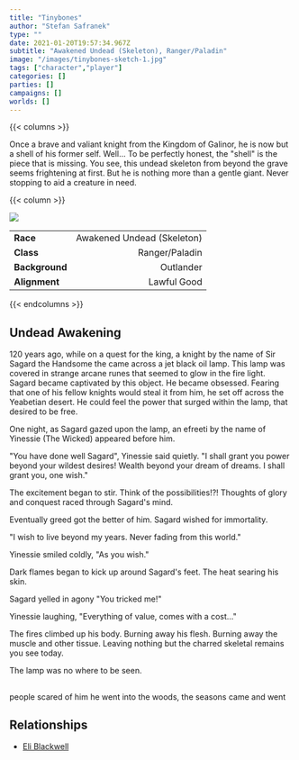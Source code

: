```yaml
---
title: "Tinybones"
author: "Stefan Safranek"
type: ""
date: 2021-01-20T19:57:34.967Z
subtitle: "Awakened Undead (Skeleton), Ranger/Paladin"
image: "/images/tinybones-sketch-1.jpg"
tags: ["character","player"]
categories: []
parties: []
campaigns: []
worlds: []
---
```


{{< columns >}}

Once a brave and valiant knight from the Kingdom of Galinor, he is now but a shell of his former self. Well... To be perfectly honest, the "shell" is the piece that is missing. You see, this undead skeleton from beyond the grave seems frightening at first. But he is nothing more than a gentle giant. Never stopping to aid a creature in need.

{{< column >}}

<div class="description-table">

<img src="/images/tinybones-sketch-1.jpg" class="portrait">

|                   |                     |
| ----------------- | -------------------:|
| <b>Race</b>       | Awakened Undead (Skeleton)	          |
| <b>Class</b>      | Ranger/Paladin |
| <b>Background</b> | Outlander         |
| <b>Alignment</b>  | Lawful Good        |

</div>

{{< endcolumns >}}


## Undead Awakening

120 years ago, while on a quest for the king, a knight by the name of Sir Sagard the Handsome the came across a jet black oil lamp. This lamp was covered in strange arcane runes that seemed to glow in the fire light. Sagard became captivated by this object. He became obsessed. Fearing that one of his fellow knights would steal it from him, he set off across the Yeabetian desert. He could feel the power that surged within the lamp, that desired to be free.

One night, as Sagard gazed upon the lamp, an efreeti by the name of Yinessie (The Wicked) appeared before him.

"You have done well Sagard", Yinessie said quietly. "I shall grant you power beyond your wildest desires! Wealth beyond your dream of dreams. I shall grant you, one wish."

The excitement began to stir. Think of the possibilities!?! Thoughts of glory and conquest raced through Sagard's mind.

Eventually greed got the better of him. Sagard wished for immortality.

"I wish to live beyond my years. Never fading from this world."

Yinessie smiled coldly, "As you wish."

Dark flames began to kick up around Sagard's feet. The heat searing his skin.

Sagard yelled in agony "You tricked me!"

Yinessie laughing, "Everything of value, comes with a cost..."

The fires climbed up his body. Burning away his flesh. Burning away the muscle and other tissue. Leaving nothing but the charred skeletal remains you see today.

The lamp was no where to be seen.


##

people scared of him
he went into the woods, the seasons came and went



## Relationships

 - [Eli Blackwell](/characters/eli-blackwell)
